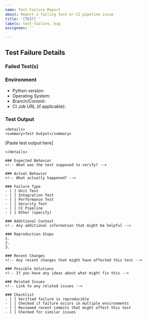 ```yaml
---
name: Test Failure Report
about: Report a failing test or CI pipeline issue
title: '[TEST] '
labels: test-failure, bug
assignees: ''

---
```


## Test Failure Details

### Failed Test(s)
<!-- Name of the failing test(s) -->

### Environment
- Python version:
- Operating System:
- Branch/Commit:
- CI Job URL (if applicable):

### Test Output
<!-- Include the complete test output, including any tracebacks -->
```
<details>
<summary>Test Output</summary>

```
[Paste test output here]
```
</details>

### Expected Behavior
<!-- What was the test supposed to verify? -->

### Actual Behavior
<!-- What actually happened? -->

### Failure Type
- [ ] Unit Test
- [ ] Integration Test
- [ ] Performance Test
- [ ] Security Test
- [ ] CI Pipeline
- [ ] Other (specify)

### Additional Context
<!-- Any additional information that might be helpful -->

### Reproduction Steps
1. 
2. 
3. 

### Recent Changes
<!-- Any recent changes that might have affected this test -->

### Possible Solutions
<!-- If you have any ideas about what might fix this -->

### Related Issues
<!-- Link to any related issues -->

### Checklist
- [ ] Verified failure is reproducible
- [ ] Checked if failure occurs in multiple environments
- [ ] Reviewed recent commits that might affect this test
- [ ] Checked for similar issues
